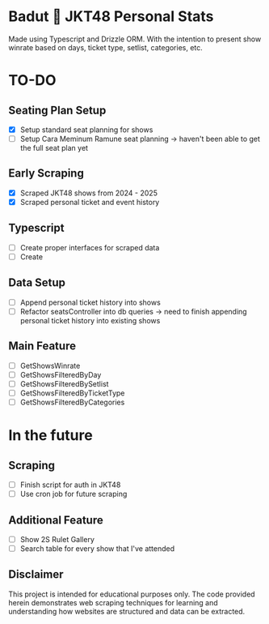 # Badut 🤡 JKT48 Personal Stats
Made using Typescript and Drizzle ORM. With the intention to present show winrate based on days, ticket type, setlist, categories, etc.

# TO-DO
## Seating Plan Setup
- [x] Setup standard seat planning for shows
- [ ] Setup Cara Meminum Ramune seat planning -> haven't been able to get the full seat plan yet
## Early Scraping
- [x] Scraped JKT48 shows from 2024 - 2025
- [x] Scraped personal ticket and event history
## Typescript
- [ ] Create proper interfaces for scraped data
- [ ] Create 
## Data Setup
- [ ] Append personal ticket history into shows
- [ ] Refactor seatsController into db queries -> need to finish appending personal ticket history into existing shows
## Main Feature
- [ ] GetShowsWinrate
- [ ] GetShowsFilteredByDay
- [ ] GetShowsFilteredBySetlist
- [ ] GetShowsFilteredByTicketType
- [ ] GetShowsFilteredByCategories

# In the future
## Scraping
- [ ] Finish script for auth in JKT48
- [ ] Use cron job for future scraping
## Additional Feature
- [ ] Show 2S Rulet Gallery
- [ ] Search table for every show that I've attended

## Disclaimer
This project is intended for educational purposes only. The code provided herein demonstrates web scraping techniques for learning and understanding how websites are structured and data can be extracted.

